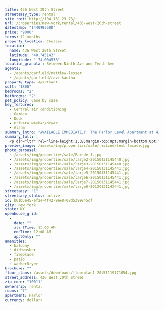 ```yaml
---
title: 436 West 20th Street
streeteasy_type: rental
site_root: http://104.131.23.73/
url: /properties/new-york/rental/436-west-20th-street
datestamp: "1440993600"
price: "9000"
terms: 12 months
property_location: Chelsea
location:
  name: 436 West 20th Street
  latitude: "40.745143"
  longitude: "-74.004538"
location_granular: Between Ninth Ave and Tenth Ave
agents:
  - /agents/garfield/matthew-lesser
  - /agents/garfield/ravi-kantha
property_type: Apartment
sqft: "1800"
bedrooms: "2"
bathrooms: "2"
pet_policy: Case by case
key_features:
  - Central air conditioning
  - Garden
  - Deck
  - Private washer/dryer
  - Alarm
summary_intro: "AVAILABLE IMMEDIATELY: The Parlor Level Apartment at 436 West 20th Street offers the opportunity to rent a full floor of a stunning 25'-wide townhouse on one of Chelsea's finest, tree-lined, townhouse blocks."
summary_full: |
  <p dir="ltr" rel="line-height:1.38;margin-top:0pt;margin-bottom:0pt;">Built in the 19th Century and nestled in a magnificent row of townhouses, this luxurious two-bedroom, one and one-half bathroom residence features soaring 14' ceiling heights.</p><p dir="ltr">Upon entering the house, residents are greeted with detailed crown moldings and a large crystal chandelier. The Parlor Level Apartment boasts numerous original details, including wide-plank floors and period moldings, as well as private outdoor space, enormous walk-in closets, Bosch washer and dryer, and a spacious open kitchen featuring a Viking stove and wine cooler, Leibherr refrigerator, and Carrera marble countertops. </p><p dir="ltr">Located in the heart of Chelsea, this Parlor Apartment is conveniently located near Chelsea Market, the trendy High Line, and New York's chic art gallery district. Also nearby are the Chelsea Market, the Chelsea Piers sports complex, the new Hudson River Park, and a wide variety of upscale restaurants and shops.<br></p>
preview_image: /assets/img/properties/sale/resized/test facade.jpg
photo_carousel:
  - /assets/img/properties/sale/Facade 1.jpg
  - /assets/img/properties/sale/large2-20150831145440.jpg
  - /assets/img/properties/sale/large3-20150831145440.jpg
  - /assets/img/properties/sale/large4-20150831145441.jpg
  - /assets/img/properties/sale/large5-20150831145441.jpg
  - /assets/img/properties/sale/large6-20150831145441.jpg
  - /assets/img/properties/sale/large7-20150831145441.jpg
  - /assets/img/properties/sale/large8-20150831145441.jpg
streeteasy: "1"
streeteasy_status: active
id: b61b5e45-ef24-4f42-9ee8-08d5399845cf
city: New York
state: NY
openhouse_grid:
  - 
    date: ""
    startTime: 12:00 AM
    endTime: 12:00 AM
    apptOnly: ""
amenities:
  - balcony
  - dishwasher
  - fireplace
  - patio
  - washerDryer
brochure: ""
floor_plans: /assets/downloads/floorplan1-20151119171054.jpg
street_address: 436 West 20th Street
zip_code: "10011"
ownership: rental
rooms: "7"
apartment: Parlor
currency: dollars
---
```

